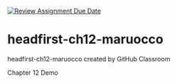 [![Review Assignment Due Date](https://classroom.github.com/assets/deadline-readme-button-24ddc0f5d75046c5622901739e7c5dd533143b0c8e959d652212380cedb1ea36.svg)](https://classroom.github.com/a/N3gPrse-)
# headfirst-ch12-maruocco
headfirst-ch12-maruocco created by GitHub Classroom

Chapter 12 Demo

